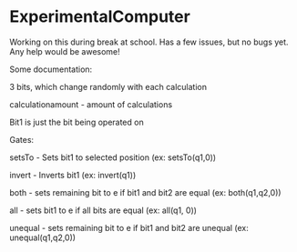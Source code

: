 # ExperimentalComputer
Working on this during break at school. Has a few issues, but no bugs yet. Any help would be awesome!

Some documentation:

3 bits, which change randomly with each calculation

calculationamount - amount of calculations

Bit1 is just the bit being operated on

Gates:

setsTo - Sets bit1 to selected position (ex: setsTo(q1,0))

invert - Inverts bit1 (ex: invert(q1))

both - sets remaining bit to e if bit1 and bit2 are equal (ex: both(q1,q2,0))

all - sets bit1 to e if all bits are equal (ex: all(q1, 0))

unequal - sets remaining bit to e if bit1 and bit2 are unequal (ex: unequal(q1,q2,0))
